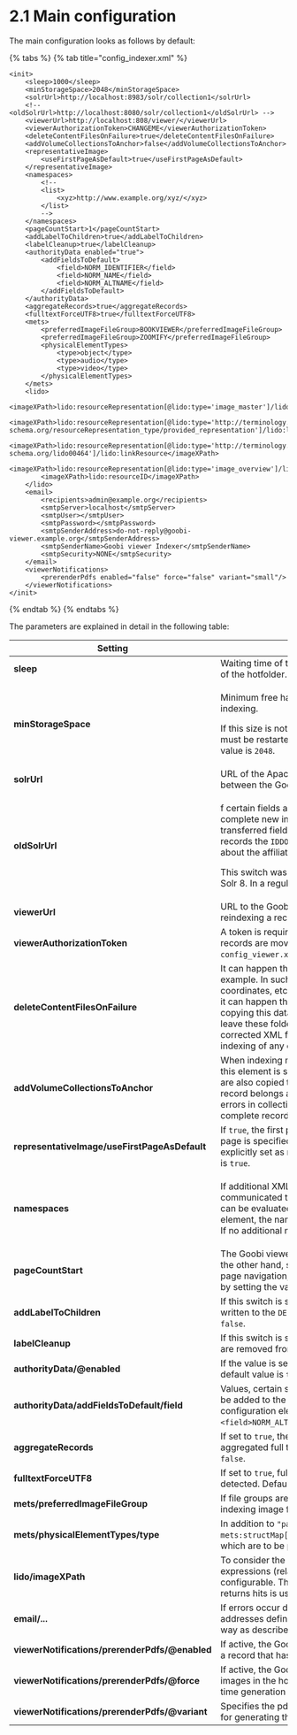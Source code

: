 # 2.1 Main configuration

The main configuration looks as follows by default:

{% tabs %}
{% tab title="config_indexer.xml" %}
```markup
<init>
    <sleep>1000</sleep>
    <minStorageSpace>2048</minStorageSpace>
    <solrUrl>http://localhost:8983/solr/collection1</solrUrl>
    <!-- <oldSolrUrl>http://localhost:8080/solr/collection1</oldSolrUrl> -->
    <viewerUrl>http://localhost:808/viewer/</viewerUrl>
    <viewerAuthorizationToken>CHANGEME</viewerAuthorizationToken>
    <deleteContentFilesOnFailure>true</deleteContentFilesOnFailure>
    <addVolumeCollectionsToAnchor>false</addVolumeCollectionsToAnchor>
    <representativeImage>
        <useFirstPageAsDefault>true</useFirstPageAsDefault>
    </representativeImage>
    <namespaces>
        <!--
        <list>
            <xyz>http://www.example.org/xyz/</xyz>
        </list>
        -->
    </namespaces>    
    <pageCountStart>1</pageCountStart>
    <addLabelToChildren>true</addLabelToChildren>
    <labelCleanup>true</labelCleanup>
    <authorityData enabled="true">
        <addFieldsToDefault>
            <field>NORM_IDENTIFIER</field>
            <field>NORM_NAME</field>
            <field>NORM_ALTNAME</field>
        </addFieldsToDefault>
    </authorityData>
    <aggregateRecords>true</aggregateRecords>
    <fulltextForceUTF8>true</fulltextForceUTF8>
    <mets>
        <preferredImageFileGroup>BOOKVIEWER</preferredImageFileGroup>
        <preferredImageFileGroup>ZOOMIFY</preferredImageFileGroup>
        <physicalElementTypes>
            <type>object</type>
            <type>audio</type>
            <type>video</type>
        </physicalElementTypes>
    </mets>
    <lido>
        <imageXPath>lido:resourceRepresentation[@lido:type='image_master']/lido:linkResource</imageXPath>
        <imageXPath>lido:resourceRepresentation[@lido:type='http://terminology.lido-schema.org/resourceRepresentation_type/provided_representation']/lido:linkResource</imageXPath>
        <imageXPath>lido:resourceRepresentation[@lido:type='http://terminology.lido-schema.org/lido00464']/lido:linkResource</imageXPath>
        <imageXPath>lido:resourceRepresentation[@lido:type='image_overview']/lido:linkResource</imageXPath>
        <imageXPath>lido:resourceID</imageXPath>
    </lido>
    <email>
        <recipients>admin@example.org</recipients>
        <smtpServer>localhost</smtpServer>
        <smtpUser></smtpUser>
        <smtpPassword></smtpPassword>
        <smtpSenderAddress>do-not-reply@goobi-viewer.example.org</smtpSenderAddress>
        <smtpSenderName>Goobi viewer Indexer</smtpSenderName>
        <smtpSecurity>NONE</smtpSecurity>
    </email>
    <viewerNotifications>
        <prerenderPdfs enabled="false" force="false" variant="small"/>
    </viewerNotifications>
</init>
```
{% endtab %}
{% endtabs %}

The parameters are explained in detail in the following table:

| Setting                                        | Description                                                                                                                                                                                                                                                                                                                                                                                                                                                                                                                                                                                                                                          |
| ---------------------------------------------- | ---------------------------------------------------------------------------------------------------------------------------------------------------------------------------------------------------------------------------------------------------------------------------------------------------------------------------------------------------------------------------------------------------------------------------------------------------------------------------------------------------------------------------------------------------------------------------------------------------------------------------------------------------- |
| **sleep**                                      | Waiting time of the Goobi viewer Indexer (in milliseconds) between monitoring cycles of the hotfolder. The default value is `3000`.                                                                                                                                                                                                                                                                                                                                                                                                                                                                                                                  |
| **minStorageSpace**                            | <p>Minimum free hard disk space (in MB) on the drive where the hotfolder is located for indexing. </p><p>If this size is not reached, the Goobi viewer Indexer automatically terminates and must be restarted manually (after increasing the available memory). The default value is <code>2048</code>. </p>                                                                                                                                                                                                                                                                                                                                         |
| **solrUrl**                                    | URL of the Apache Solr HTTP server that contains the index. All communication between the Goobi viewer indexer and Solr takes place via HTTP queries.                                                                                                                                                                                                                                                                                                                                                                                                                                                                                                |
| **oldSolrUrl**                                 | <p>f certain fields are to be transferred from an old Solr index to the new one during a complete new indexing, this element must contain the URL to the old Solr. The transferred fields are <code>DATEECREATED</code>, <code>DATEUPDATED</code> and <code>THUMBNAILREPRESENT</code>. For anchor records the <code>IDDOC</code> is added. If the records are in a <code>DATAREPOSITORY</code>, the information about the affiliation is also ported.</p><p>This switch was introduced with version 4.8.0 to allow the migration from Solr 4 to Solr 8. In a regular installation this element is not needed.</p>                                    |
| **viewerUrl**                                  | URL to the Goobi viewer to automatically remove old images from the cache when reindexing a record, for example.                                                                                                                                                                                                                                                                                                                                                                                                                                                                                                                                     |
| **viewerAuthorizationToken**                   | A token is required so that the Goobi viewer can be informed of any changes when records are moved between DataRepositories. The token is stored in `config_viewer.xml`. See also [chapter 1.33.3](../1/33/3.md).                                                                                                                                                                                                                                                                                                                                                                                                                                    |
| **deleteContentFilesOnFailure**                | It can happen that the indexing of an object fails due to an incorrect XML file, for example. In such a case, the file and all associated folders (media, full texts, Word coordinates, etc.) are removed from the hotfolder. Depending on the object, however, it can happen that the associated folders contain large amounts of data, so that copying this data into the hotfolder takes a lot of time. In such cases it is possible to leave these folders in the hotfolder even if they fail, so that they can be used with a corrected XML file. Remaining these folders in the hotfolder has no effect on the indexing of any other objects.  |
| **addVolumeCollectionsToAnchor**               | When indexing multi-volume records, volumes may belong to different collections. If this element is set to true, collection names from all volumes contained in the index are also copied to the complete record (collections to which only the complete record belongs are also retained). It should be noted here that any typographical errors in collection names can no longer be automatically removed from the complete record if this option is activated. The default value is `false`.                                                                                                                                                     |
| **representativeImage/useFirstPageAsDefault**  | If `true`, the first page of a document is set as the representative image if no other page is specified in the source document. If this is set to `false`, and no page is explicitly set as representative, no representative image will be set. The default value is `true`.                                                                                                                                                                                                                                                                                                                                                                       |
| **namespaces**                                 | <p>If additional XML namespaces are embedded in METS documents, these must be communicated to the Goobi view Indexer so that corresponding XPath expressions can be evaluated. The namespace name is defined as the element name within the element, the namespace URI as the text value of this element. <br>If no additional namespaces are defined, there must be no empty <code>&#x3C;list></code> element.</p>                                                                                                                                                                                                                                  |
| **pageCountStart**                             | The Goobi viewer is expecting a page count starting with 1. Versions before that, on the other hand, start counting at 0. In order to counteract a constant deviation in page navigation, compatibility with older Goobi viewer versions can be established by setting the value to 0. The default value is `1`.                                                                                                                                                                                                                                                                                                                                     |
| **addLabelToChildren**                         | If this switch is set to true, the values of the `LABEL` fields of structure elements are written to the `DEFAULT` field of subordinate structure elements. The default value is `false`.                                                                                                                                                                                                                                                                                                                                                                                                                                                            |
| **labelCleanup**                               | If this switch is set to true, non-sort character sequences "`<ns></ns>`", "`<<>>`" and "`¬`" are removed from the value. The default value is `false`.                                                                                                                                                                                                                                                                                                                                                                                                                                                                                              |
| **authorityData/@enabled**                     | If the value is set to `false`, indexing of authority data is completely disabled. The default value is `true`.                                                                                                                                                                                                                                                                                                                                                                                                                                                                                                                                      |
| **authorityData/addFieldsToDefault/field**     | Values, certain standard data fields (for example, alternative spellings of a name) can be added to the DEFAULT search field to ensure direct searchability. A new configuration element is added for each desired field (for example, `<field>NORM_ALTNAME</field>`).                                                                                                                                                                                                                                                                                                                                                                               |
| **aggregateRecords**                           | If set to `true`, the additional fields required for the aggregated search (such as aggregated full texts and metadata) are written to the index. The default value is `false`.                                                                                                                                                                                                                                                                                                                                                                                                                                                                      |
| **fulltextForceUTF8**                          | If set to `true`, full texts are automatically converted to UTF-8 if another charset is detected. Default value is `true`.                                                                                                                                                                                                                                                                                                                                                                                                                                                                                                                           |
| **mets/preferredImageFileGroup**               | If file groups are configured here and a group with this name exists, it is used for indexing image file paths.                                                                                                                                                                                                                                                                                                                                                                                                                                                                                                                                      |
| **mets/physicalElementTypes/type**             | In addition to `"page"` (always permitted), additional values can be defined here for `mets:structMap[@TYPE="PHYSICAL"]/mets:div[@TYPE="physSequence"]/mets:div/@TYPE`, which are to be processed as page documents.                                                                                                                                                                                                                                                                                                                                                                                                                                 |
| **lido/imageXPath**                            | To consider the heterogeneity of image paths in LIDO documents, the possible XPath expressions (relative to lido:resourceSet) in which image links are searched are configurable. The list is processed from top to bottom, and the first expression that returns hits is used (the rest are ignored).                                                                                                                                                                                                                                                                                                                                               |
| **email/...**                                  | If errors occur during indexing, the Goobi viewer Indexer can notify the email addresses defined in the recipients element. Configuration is carried out in the same way as described in [chapter 1.5.2](../1/5/2.md).                                                                                                                                                                                                                                                                                                                                                                                                                               |
| **viewerNotifications/prerenderPdfs/@enabled** | If active, the Goobi viewer will be instructed to pre-generate PDF files when indexing a record that has images in the hotfolder. Default value is `false`                                                                                                                                                                                                                                                                                                                                                                                                                                                                                           |
| **viewerNotifications/prerenderPdfs/@force**   | If active, the Goobi viewer is instructed to pre-generate PDF files even if there are no images in the hotfolder. This can be used for example during reindexing for the one-time generation of the files. Default value is `false`                                                                                                                                                                                                                                                                                                                                                                                                                  |
| **viewerNotifications/prerenderPdfs/@variant** | Specifies the pdfConfig variant from the contentserver configuration file to be used for generating the PDF files. Default value is `small`                                                                                                                                                                                                                                                                                                                                                                                                                                                                                                          |

